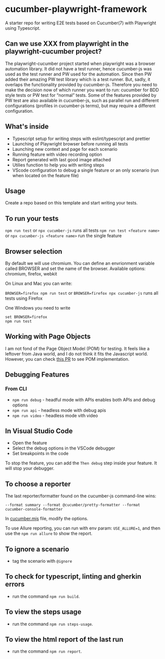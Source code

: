 # cucumber-playwright-framework

A starter repo for writing E2E tests based on Cucumber(7) with Playwright using Typescript.

## Can we use XXX from playwright in the playwright-cucumber project? 

The playwright-cucumber project started when playwright was a browser automation library. It did not have a test runner, hence cucumber-js was used as the test runner and PW used for the automation.
Since then PW added their amazing PW test library which is a test runner. But, sadly, it overlaps the functionality provided by cucumber-js. Therefore you need to make the decision now of which runner you want to run: cucumber for BDD style tests or PW test for “normal” tests. 
Some of the features provided by PW test are also available in cucumber-js, such as parallel run and different configurations (profiles in cucumber-js terms), but may require a different configuration. 

## What's inside

- Typescript setup for writing steps with eslint/typescript and prettier
- Launching of Playwright browser before running all tests
- Launching new context and page for each scenario
- Running feature with video recording option
- Report generated with last good image attached
- Utilies function to help you with writing steps
- VScode configuration to debug a single feature or an only scenario (run when located on the feature file)

## Usage

Create a repo based on this template and start writing your tests.

## To run your tests

`npm run test` or `npx cucumber-js` runs all tests
`npm run test <feature name>` or `npx cucumber-js <feature name>` run the single feature

## Browser selection

By default we will use chromium. You can define an envrionment variable called BROWSER and
set the name of the browser. Available options: chromium, firefox, webkit

On Linux and Mac you can write:

`BROWSER=firefox npm run test` or `BROWSER=firefox npx cucumber-js` runs all tests using Firefox

One Windows you need to write

```
set BROWSER=firefox
npm run test
```

## Working with Page Objects

I am not fond of the Page Object Model (POM) for testing. It feels like a leftover from Java world, and I do not think it fits the Javascript world. However, you can check [this PR](https://github.com/Tallyb/cucumber-playwright/pull/95/files) to see POM implementation. 

## Debugging Features

### From CLI

- `npm run debug` - headful mode with APIs enables both APIs and debug options
- `npm run api` - headless mode with debug apis
- `npm run video` - headless mode vith video

## In Visual Studio Code

- Open the feature
- Select the debug options in the VSCode debugger
- Set breakpoints in the code

To stop the feature, you can add the `Then debug` step inside your feature. It will stop your debugger.

## To choose a reporter

The last reporter/formatter found on the cucumber-js command-line wins:

```text
--format summary --format @cucumber/pretty-formatter --format cucumber-console-formatter
```

In [cucumber.mjs](cucumber.mjs) file, modify the options.


To use Allure reporting, you can run with env param: `USE_ALLURE=1`, and then use the `npm run allure` to show the report.

## To ignore a scenario

- tag the scenario with `@ignore`

## To check for typescript, linting and gherkin errors

- run the command `npm run build`.

## To view the steps usage

- run the command `npm run steps-usage`.

## To view the html report of the last run

- run the command `npm run report`.
